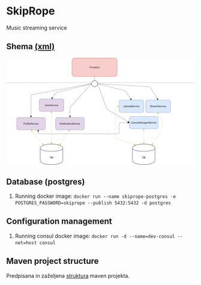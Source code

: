 # SkipRope
Music streaming service

## Shema [(xml)](./doc/shema.xml)  
![shema](./images/shema.png)

## Database (postgres)

1. Running docker image: `docker run --name skiprope-postgres -e POSTGRES_PASSWORD=skiprope --publish 5432:5432 -d postgres`

## Configuration management

1. Running consul docker image: `docker run -d --name=dev-consul --net=host consul`

## Maven project structure
Predpisana in zaželjena [struktura](https://maven.apache.org/guides/introduction/introduction-to-the-standard-directory-layout.html?fbclid=IwAR2Ix3y_8HpP4bFjVu_q2gp5_elbSmJKJgaJ9FdgfmBBvTBcwtTEsWpRtJo) maven projekta.
